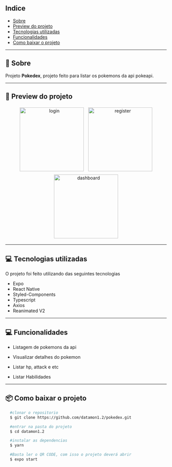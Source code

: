 ## Indice

- [Sobre](#-sobre)
- [Preview do projeto](#-preview-do-projeto)
- [Tecnologias utilizadas](#-tecnologias-utilizadas)
- [Funcionalidades](#-Funcionalidades)
- [Como baixar o projeto](#-como-baixar-o-projeto)

---

## 🚀 Sobre

Projeto **Pokedex**, projeto feito para listar os pokemons da api pokeapi.

---

## 📱 Preview do projeto

<div align="center">
  <img style="margin: 5px" alt="login" src="https://i.imgur.com/HJEd5o9.png" width="200">
  <img style="margin: 5px" alt="register" src="https://i.imgur.com/pDlqrJT.png" width="200">
  <img style="margin: 5px" alt="dashboard" src="https://i.imgur.com/GyMJJ4t.png" width="200">
</div>

---

## 💻 Tecnologias utilizadas

O projeto foi feito utilizando das seguintes tecnologias

- Expo
- React Native
- Styled-Components
- Typescript
- Axios
- Reanimated V2

---

## 💻 Funcionalidades

- Listagem de pokemons da api

- Visualizar detalhes do pokemon

- Listar hp, attack e etc

- Listar Habilidades

---

## 📦 Como baixar o projeto

```bash
  #clonar o repositorio
  $ git clone https://github.com/datamon1.2/pokedex.git

  #entrar na pasta do projeto
  $ cd datamon1.2

  #instalar as dependencias
  $ yarn

  #Basta ler o QR CODE, com isso o projeto deverá abrir
  $ expo start


```

